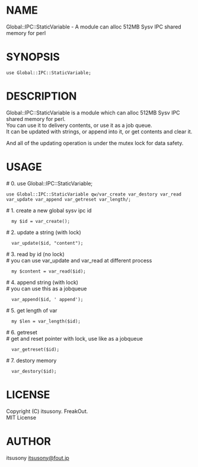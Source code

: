 # NAME

Global::IPC::StaticVariable - A module can alloc 512MB Sysv IPC shared memory for perl

# SYNOPSIS

    use Global::IPC::StaticVariable;

# DESCRIPTION

Global::IPC::StaticVariable is a module which can alloc 512MB Sysv IPC shared memory for perl.  
You can use it to delivery contents, or use it as a job queue.  
It can be updated with strings, or append into it, or get contents and clear it.  

And all of the updating operation is under the mutex lock for data safety.  

# USAGE

\# 0. use Global::IPC::StaticVariable;  

    use Global::IPC::StaticVariable qw/var_create var_destory var_read var_update var_append var_getreset var_length/;  
    

\# 1. create a new global sysv ipc id  

      my $id = var_create();  
    

\# 2. update a string (with lock)  

      var_update($id, "content");  
    

\# 3. read by id (no lock)  
\# you can use var\_update and var\_read at different process  

      my $content = var_read($id);  
    

\# 4. append string (with lock)  
\# you can use this as a jobqueue  

      var_append($id, ' append');
    

\# 5. get length of var  

      my $len = var_length($id);  
    

\# 6. getreset  
\# get and reset pointer with lock, use like as a jobqueue  

      var_getreset($id);  
    

\# 7. destory memory  

      var_destory($id);  
    

# LICENSE

Copyright (C) itsusony. FreakOut.  
MIT License

# AUTHOR

itsusony <itsusony@fout.jp>
